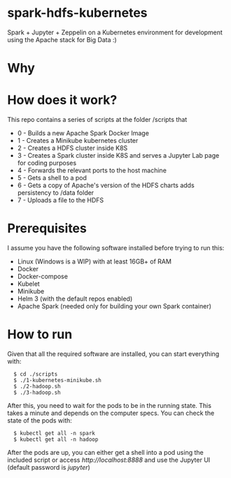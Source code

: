 # spark-hdfs-kubernetes
Spark + Jupyter + Zeppelin on a Kubernetes environment for development using the Apache stack for Big Data :)

# Why

# How does it work?
This repo contains a series of scripts at the folder /scripts that
- 0 - Builds a new Apache Spark Docker Image 
- 1 - Creates a Minikube kubernetes cluster
- 2 - Creates a HDFS cluster inside K8S
- 3 - Creates a Spark cluster inside K8S and serves a Jupyter Lab page for coding purposes
- 4 - Forwards the relevant ports to the host machine
- 5 - Gets a shell to a pod
- 6 - Gets a copy of Apache's version of the HDFS charts adds persistency to /data folder
- 7 - Uploads a file to the HDFS

# Prerequisites
I assume you have the following software installed before trying to run this:
- Linux (Windows is a WIP) with at least 16GB+ of RAM
- Docker
- Docker-compose
- Kubelet
- Minikube
- Helm 3 (with the default repos enabled)
- Apache Spark (needed only for building your own Spark container)

# How to run
Given that all the required software are installed, you can start everything with:
```
  $ cd ./scripts
  $ ./1-kubernetes-minikube.sh
  $ ./2-hadoop.sh
  $ ./3-hadoop.sh
```

After this, you need to wait for the pods to be in the running state. This takes a minute and depends on the computer specs. You can check the state of the pods with:
```
  $ kubectl get all -n spark
  $ kubectl get all -n hadoop
```

After the pods are up, you can either get a shell into a pod using the included script or access _http://localhost:8888_ and use the Jupyter UI (default password is _jupyter_)
